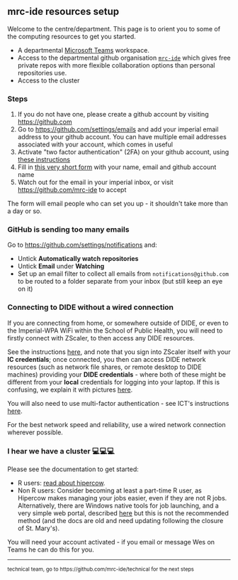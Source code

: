 ## mrc-ide resources setup

Welcome to the centre/department.  This page is to orient you to some of the computing resources to get you started.

* A departmental [Microsoft Teams](https://www.microsoft.com/en-gb/microsoft-365/microsoft-teams/group-chat-software) workspace.
* Access to the departmental github organisation [`mrc-ide`](https://github.com/mrc-ide) which gives free private repos with more flexible collaboration options than personal repositories use.
* Access to the cluster

### Steps

1. If you do not have one, please create a github account by visiting https://github.com
1. Go to https://github.com/settings/emails and add your imperial email address to your github account.  You can have multiple email addresses associated with your account, which comes in useful
1. Activate "two factor authentication" (2FA) on your github account, using [these instructions](https://docs.github.com/en/free-pro-team@latest/github/authenticating-to-github/securing-your-account-with-two-factor-authentication-2fa)
1. Fill in [this very short form](https://rich284.typeform.com/to/COq4zn) with your name, email and github account name
1. Watch out for the email in your imperial inbox, or visit https://github.com/mrc-ide to accept

The form will email people who can set you up - it shouldn't take more than a day or so.

### GitHub is sending too many emails

Go to https://github.com/settings/notifications and:

* Untick **Automatically watch repositories**
* Untick **Email** under **Watching**
* Set up an email filter to collect all emails from `notifications@github.com` to be routed to a folder separate from your inbox (but still keep an eye on it)

### Connecting to DIDE without a wired connection

If you are connecting from home, or somewhere outside of DIDE, or even to the
Imperial-WPA WiFi within the School of Public Health, you will need to firstly 
connect with ZScaler, to then access any DIDE resources.

See the instructions [here](https://www.imperial.ac.uk/admin-services/ict/self-service/connect-communicate/remote-access/unified-access/),
and note that you sign into ZScaler itself with your **IC credentials**; once connected, you then
can access DIDE network resources (such as network file shares, or remote desktop to DIDE machines)
providing your **DIDE credentials** - where both of these might be different from your **local**
credentials for logging into your laptop. If this is confusing, we explain it with pictures
[here](https://mrc-ide.github.io/hipercow/articles/windows.html#about-our-usernames-and-passwords).

You will also need to use multi-factor authentication - see ICT's instructions 
[here](https://www.imperial.ac.uk/admin-services/ict/self-service/be-secure/passwords-and-extra-security/multi-factor-authentication/).

For the best network speed and reliability, use a wired network connection wherever possible.

### I hear we have a cluster :computer::computer::computer:

Please see the documentation to get started:

* R users: [read about hipercow](https://mrc-ide.github.io/hipercow/).
* Non R users: Consider becoming at least a part-time R user, as Hipercow makes managing  your jobs easier, even if they are not R jobs.
  Alternatively, there are Windows native tools for job launching, and a very simple web portal, described 
  [here](https://mrcdata.dide.ic.ac.uk/wiki/index.php/Cluster_Documentation) 
  but this is not the recommended method (and the docs are old and need updating following the closure of St. Mary's).

You will need your account activated - if you email or message Wes on Teams he can do this for you.

----

<small>
technical team, go to https://github.com/mrc-ide/technical for the next steps
</small>
